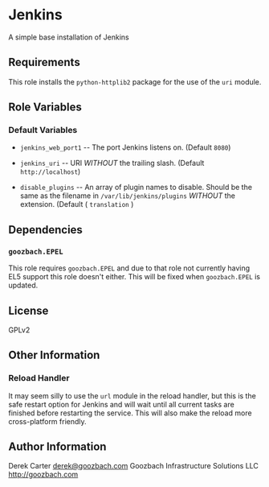 Jenkins
========

A simple base installation of Jenkins

Requirements
------------

This role installs the `python-httplib2` package for the use of the `uri` module.

Role Variables
--------------

### Default Variables

* `jenkins_web_port1` -- The port Jenkins listens on. (Default `8080`)

* `jenkins_uri` -- URI *WITHOUT* the trailing slash. (Default `http://localhost`)

* `disable_plugins` -- An array of plugin names to disable. Should be the same as the filename in `/var/lib/jenkins/plugins` *WITHOUT* the extension. (Default ( `translation` )

Dependencies
------------

### `goozbach.EPEL`
This role requires `goozbach.EPEL` and due to that role not currently having EL5 support this role doesn't either.
This will be fixed when `goozbach.EPEL` is updated.

License
-------
GPLv2

Other Information
-----------------

### Reload Handler
It may seem silly to use the `url` module in the reload handler, but this is the safe restart option for Jenkins and will wait until all current tasks are finished before restarting the service.
This will also make the reload more cross-platform friendly.

Author Information
------------------

Derek Carter <derek@goozbach.com>
Goozbach Infrastructure Solutions LLC http://goozbach.com
